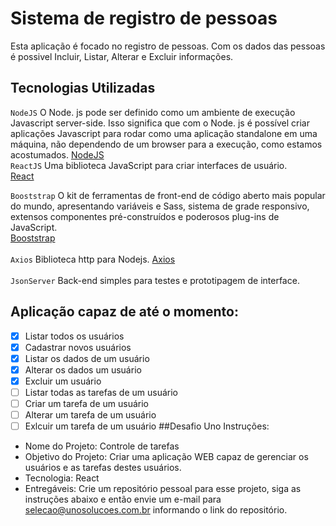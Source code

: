# Sistema de registro de pessoas
Esta aplicação é focado no registro de pessoas.
Com os dados das pessoas é possivel Incluir, Listar, Alterar e Excluir informações.

## Tecnologias Utilizadas
`NodeJS`
O Node. js pode ser definido como um ambiente de execução Javascript server-side. Isso significa que com o Node. js é possível criar aplicações Javascript para rodar como uma aplicação standalone em uma máquina, não dependendo de um browser para a execução, como estamos acostumados.
[NodeJS](https://nodejs.org/en/)</br>
`ReactJS`
  Uma biblioteca JavaScript para criar interfaces de usuário.</br>
 [React](https://pt-br.reactjs.org/)</br>

`Booststrap`
  O kit de ferramentas de front-end de código aberto mais popular do mundo, apresentando variáveis e Sass, sistema de grade responsivo, extensos componentes pré-construídos e poderosos plug-ins de JavaScript.</br>
  [Booststrap](https://getbootstrap.com/)</br>
  </br>
  `Axios`
  Biblioteca http para Nodejs.
  [Axios](https://www.npmjs.com/package/axios)</br>
  </br>`JsonServer`
  Back-end simples para testes e prototipagem de interface.
  
## Aplicação capaz de até o momento:

- [x] Listar todos os usuários
- [x] Cadastrar novos usuários
- [x] Listar os dados de um usuário
- [x] Alterar os dados um usuário
- [x] Excluir um usuário
- [ ] Listar todas as tarefas de um usuário
- [ ] Criar um tarefa de um usuário
- [ ] Alterar um tarefa de um usuário
- [ ] Exlcuir um tarefa de um usuário
##Desafio Uno 
Instruções:
* Nome do Projeto: Controle de tarefas
* Objetivo do Projeto: Criar uma aplicação WEB capaz de gerenciar os usuários e as tarefas destes usuários.
* Tecnologia: React
* Entregáveis: Crie um repositório pessoal para esse projeto, siga as instruções abaixo e então envie um e-mail para selecao@unosolucoes.com.br informando o link do repositório.
